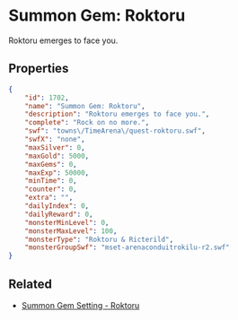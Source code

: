 # Summon Gem: Roktoru

Roktoru emerges to face you.

## Properties

```json
{
    "id": 1702,
    "name": "Summon Gem: Roktoru",
    "description": "Roktoru emerges to face you.",
    "complete": "Rock on no more.",
    "swf": "towns\/TimeArena\/quest-roktoru.swf",
    "swfX": "none",
    "maxSilver": 0,
    "maxGold": 5000,
    "maxGems": 0,
    "maxExp": 50000,
    "minTime": 0,
    "counter": 0,
    "extra": "",
    "dailyIndex": 0,
    "dailyReward": 0,
    "monsterMinLevel": 0,
    "monsterMaxLevel": 100,
    "monsterType": "Roktoru & Ricterild",
    "monsterGroupSwf": "mset-arenaconduitrokilu-r2.swf"
}
```

## Related

- [Summon Gem Setting - Roktoru](../items/19595-summon-gem-setting-roktoru.md)

